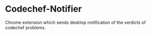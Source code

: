 # Codechef-Notifier
Chrome extension which sends desktop notification of the verdicts of codechef problems. 
